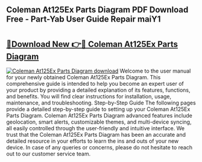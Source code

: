 ## Coleman At125Ex Parts Diagram PDF Download Free - Part-Yab User Guide Repair maiY1

# <h2><a href="http://dfkaul.blite.top/?on=Coleman+At125Ex+Parts+Diagram">🔗Download New 👉🔴 Coleman At125Ex Parts Diagram</a></h2>

[![Coleman At125Ex Parts Diagram download](https://i.imgur.com/lujVjoI.png)](http://dfkaul.blite.top/?on=Coleman+At125Ex+Parts+Diagram)
Welcome to the user manual for your newly obtained Coleman At125Ex Parts Diagram. This comprehensive guide is intended to help you become an expert user of your product by providing a detailed explanation of its features, functions, and benefits. You will find clear instructions for installation, usage, maintenance, and troubleshooting. Step-by-Step Guide The following pages provide a detailed step-by-step guide to setting up your Coleman At125Ex Parts Diagram. Coleman At125Ex Parts Diagram advanced features include geolocation, smart alerts, customizable themes, and multi-device syncing, all easily controlled through the user-friendly and intuitive interface. We trust that the Coleman At125Ex Parts Diagram has been an accurate and detailed resource in your efforts to learn the ins and outs of your new device. In case of any queries or concerns, please do not hesitate to reach out to our customer service team.
